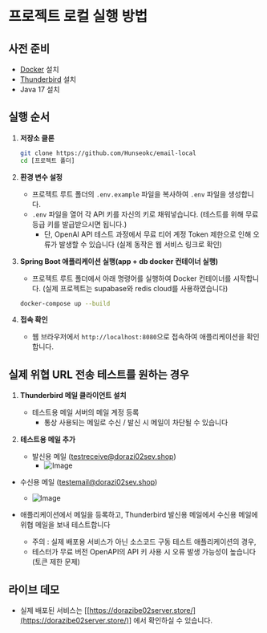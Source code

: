 # 프로젝트 로컬 실행 방법

## 사전 준비
* [Docker](https://www.docker.com/products/docker-desktop/) 설치
* [Thunderbird](https://www.thunderbird.net/ko/) 설치
* Java 17 설치

## 실행 순서
1.  **저장소 클론**
    ```bash
    git clone https://github.com/Hunseokc/email-local
    cd [프로젝트 폴더]
    ```

2.  **환경 변수 설정**
    * 프로젝트 루트 폴더의 `.env.example` 파일을 복사하여 `.env` 파일을 생성합니다.
    * `.env` 파일을 열어 각 API 키를 자신의 키로 채워넣습니다. (테스트를 위해 무료 등급 키를 발급받으시면 됩니다.)
        * 단, OpenAI API 테스트 과정에서 무료 티어 계정 Token 제한으로 인해 오류가 발생할 수 있습니다 (실제 동작은 웹 서비스 링크로 확인)

3.  **Spring Boot 애플리케이션 실행(app + db docker 컨테이너 실행)**
    * 프로젝트 루트 폴더에서 아래 명령어를 실행하여 Docker 컨테이너를 시작합니다. (실제 프로젝트는 supabase와 redis cloud를 사용하였습니다)
    ```bash
    docker-compose up --build
    ```

4. **접속 확인**
    * 웹 브라우저에서 `http://localhost:8080`으로 접속하여 애플리케이션을 확인합니다.

## 실제 위협 URL 전송 테스트를 원하는 경우
1. **Thunderbird 메일 클라이언트 설치**
    * 테스트용 메일 서버의 메일 계정 등록
        * 통상 사용되는 메일로 수신 / 발신 시 메일이 차단될 수 있습니다

2. **테스트용 메일 추가**
    * 발신용 메일 (testreceive@dorazi02sev.shop)
        * ![Image](https://github.com/user-attachments/assets/82b34026-1581-4272-9f5e-5f5d71fec28a)


* 수신용 메일 (testemail@dorazi02sev.shop)
    * ![Image](https://github.com/user-attachments/assets/d1da3edd-6ff6-4a66-9543-4fe5d10a5b43)


* 애플리케이션에서 메일을 등록하고, Thunderbird 발신용 메일에서 수신용 메일에 위협 메일을 보내 테스트합니다
    * 주의 : 실제 배포용 서비스가 아닌 소스코드 구동 테스트 애플리케이션의 경우,
    * 테스터가 무료 버전 OpenAPI의 API 키 사용 시 오류 발생 가능성이 높습니다(토큰 제한 문제)

## 라이브 데모
* 실제 배포된 서비스는 [[https://dorazibe02server.store/](https://dorazibe02server.store/)] 에서 확인하실 수 있습니다.
